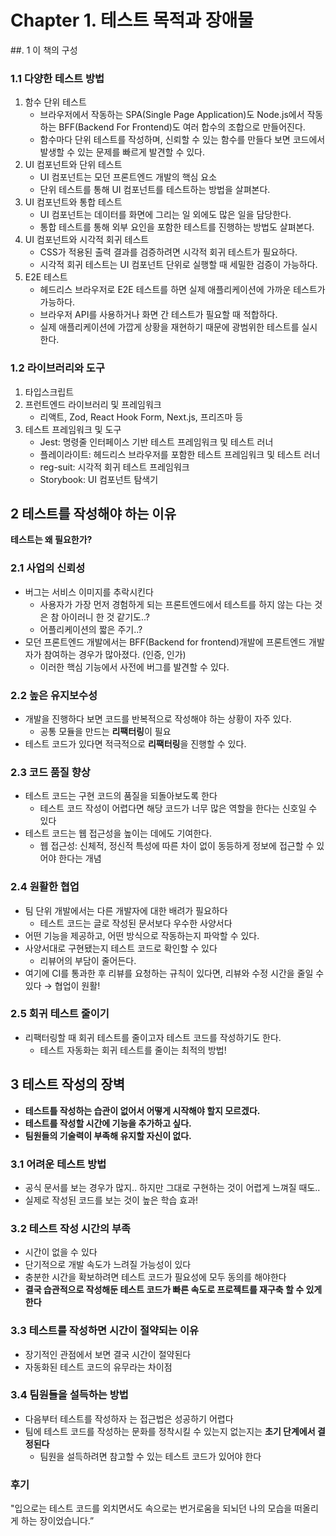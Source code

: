 # Chapter 1. 테스트 목적과 장애물

##. 1 이 책의 구성

### 1.1 다양한 테스트 방법

1. 함수 단위 테스트
    - 브라우저에서 작동하는 SPA(Single Page Application)도 Node.js에서 작동하는 BFF(Backend For Frontend)도 여러 합수의 조합으로 만들어진다.
    - 함수마다 단위 테스트를 작성하며, 신뢰할 수 있는 함수를 만들다 보면 코드에서 발생할 수 있는 문제를 빠르게 발견할 수 있다.
2. UI 컴포넌트와 단위 테스트
    - UI 컴포넌트는 모던 프론트엔드 개발의 핵심 요소
    - 단위 테스트를 통해 UI 컴포넌트를 테스트하는 방법을 살펴본다.
3. UI 컴포넌트와 통합 테스트
    - UI 컴포넌트는 데이터를 화면에 그리는 일 외에도 많은 일을 담당한다.
    - 통합 테스트를 통해 외부 요인을 포함한 테스트를 진행하는 방법도 살펴본다.
4. UI 컴포넌트와 시각적 회귀 테스트
    - CSS가 적용된 출력 결과를 검증하려면 시각적 회귀 테스트가 필요하다.
    - 시각적 회귀 테스트는 UI 컴포넌트 단위로 실행할 때 세밀한 검증이 가능하다.
5. E2E 테스트
    - 헤드리스 브라우저로 E2E 테스트를 하면 실제 애플리케이션에 가까운 테스트가 가능하다.
    - 브라우저 API를 사용하거나 화면 간 테스트가 필요할 때 적합하다.
    - 실제 애플리케이션에 가깝게 상황을 재현하기 때문에 광범위한 테스트를 실시한다.

### 1.2 라이브러리와 도구

1. 타입스크립트
2. 프런트엔드 라이브러리 및 프레임워크
    - 리액트, Zod, React Hook Form, Next.js, 프리즈마 등
3. 테스트 프레임워크 및 도구
    - Jest: 명령줄 인터페이스 기반 테스트 프레임워크 및 테스트 러너
    - 플레이라이트: 헤드리스 브라우저를 포함한 테스트 프레임워크 및 테스트 러너
    - reg-suit: 시각적 회귀 테스트 프레임워크
    - Storybook: UI 컴포넌트 탐색기

## 2 테스트를 작성해야 하는 이유

**테스트는 왜 필요한가?**

### 2.1 사업의 신뢰성

- 버그는 서비스 이미지를 추락시킨다
    - 사용자가 가장 먼저 경험하게 되는 프론트엔드에서 테스트를 하지 않는 다는 것은 참 아이러니 한 것 같기도..?
    - 어플리케이션의 짧은 주기..?
- 모던 프론트엔드 개발에서는 BFF(Backend for frontend)개발에 프론트엔드 개발자가 참여하는 경우가 많아졌다. (인증, 인가)
    - 이러한 핵심 기능에서 사전에 버그를 발견할 수 있다.

### 2.2 높은 유지보수성

- 개발을 진행하다 보면 코드를 반복적으로 작성해야 하는 상황이 자주 있다.
    - 공통 모듈을 만드는 **리팩터링**이 필요
- 테스트 코드가 있다면 적극적으로 **리팩터링**을 진행할 수 있다.

### 2.3 코드 품질 향상

- 테스트 코드는 구현 코드의 품질을 되돌아보도록 한다
    - 테스트 코드 작성이 어렵다면 해당 코드가 너무 많은 역할을 한다는 신호일 수 있다
- 테스트 코드는 웹 접근성을 높이는 데에도 기여한다.
    - 웹 접근성: 신체적, 정신적 특성에 따른 차이 없이 동등하게 정보에 접근할 수 있어야 한다는 개념

### 2.4 원활한 협업

- 팀 단위 개발에서는 다른 개발자에 대한 배려가 필요하다
    - 테스트 코드는 글로 작성된 문서보다 우수한 사양서다
- 어떤 기능을 제공하고, 어떤 방식으로 작동하는지 파악할 수 있다.
- 사양서대로 구현됐는지 테스트 코드로 확인할 수 있다
    - 리뷰어의 부담이 줄어든다.
- 여기에 CI를 통과한 후 리뷰를 요청하는 규칙이 있다면, 리뷰와 수정 시간을 줄일 수 있다 → 협업이 원활!

### 2.5 회귀 테스트 줄이기

- 리팩터링할 때 회귀 테스트를 줄이고자 테스트 코드를 작성하기도 한다.
    - 테스트 자동화는 회귀 테스트를 줄이는 최적의 방법!

## 3 테스트 작성의 장벽

- **테스트틀 작성하는 습관이 없어서 어떻게 시작해야 할지 모르겠다.**
- **테스트를 작성할 시간에 기능을 추가하고 싶다.**
- **팀원들의 기술력이 부족해 유지할 자신이 없다.**

### 3.1 어려운 테스트 방법

- 공식 문서를 보는 경우가 많지.. 하지만 그대로 구현하는 것이 어렵게 느껴질 때도..
- 실제로 작성된 코드를 보는 것이 높은 학습 효과!

### 3.2 테스트 작성 시간의 부족

- 시간이 없을 수 있다
- 단기적으로 개발 속도가 느려질 가능성이 있다
- 충분한 시간을 확보하려면 테스트 코드가 필요성에 모두 동의를 해야한다
- **결국 습관적으로 작성해둔 테스트 코드가 빠른 속도로 프로젝트를 재구축 할 수 있게 한다**

### 3.3 테스트를 작성하면 시간이 절약되는 이유

- 장기적인 관점에서 보면 결국 시간이 절약된다
- 자동화된 테스트 코드의 유무라는 차이점

### 3.4 팀원들을 설득하는 방법

- 다음부터 테스트를 작성하자 는 접근법은 성공하기 어렵다
- 팀에 테스트 코드를 작성하는 문화를 정착시킬 수 있는지 없는지는 **초기 단계에서 결정된다**
    - 팀원을 설득하려면 참고할 수 있는 테스트 코드가 있어야 한다

### 후기

"입으로는 테스트 코드를 외치면서도 속으로는 번거로움을 되뇌던 나의 모습을 떠올리게 하는 장이었습니다.”